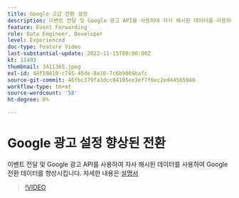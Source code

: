 ```yaml
---
title: Google 고급 전환 설정
description: 이벤트 전달 및 Google 광고 API를 사용하여 자사 해시된 데이터를 사용하여 Google 전환 데이터를 향상시킵니다.
feature: Event Forwarding
role: Data Engineer, Developer
level: Experienced
doc-type: Feature Video
last-substantial-update: 2022-11-15T00:00:00Z
kt: 11493
thumbnail: 3411365.jpeg
exl-id: 48f59810-c745-45de-8e10-7c6b9009bafc
source-git-commit: 46fbc379fa3dcc84105ee3ef7f6ec2ed44565940
workflow-type: tm+mt
source-wordcount: '58'
ht-degree: 0%

---
```


# Google 광고 설정 향상된 전환

이벤트 전달 및 Google 광고 API를 사용하여 자사 해시된 데이터를 사용하여 Google 전환 데이터를 향상시킵니다. 자세한 내용은 [설명서](https://experienceleague.adobe.com/docs/experience-platform/tags/extensions/adobe/google-ads-enhanced-conversions/overview.html)

>[!VIDEO](https://video.tv.adobe.com/v/3411365/?quality=12&learn=on)
